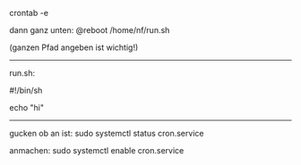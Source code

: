 crontab -e

dann ganz unten:
@reboot /home/nf/run.sh

(ganzen Pfad angeben ist wichtig!)
___________________
run.sh:

#!/bin/sh

echo "hi"
___________________

gucken ob an ist:
sudo systemctl status cron.service

anmachen:
sudo systemctl enable cron.service
